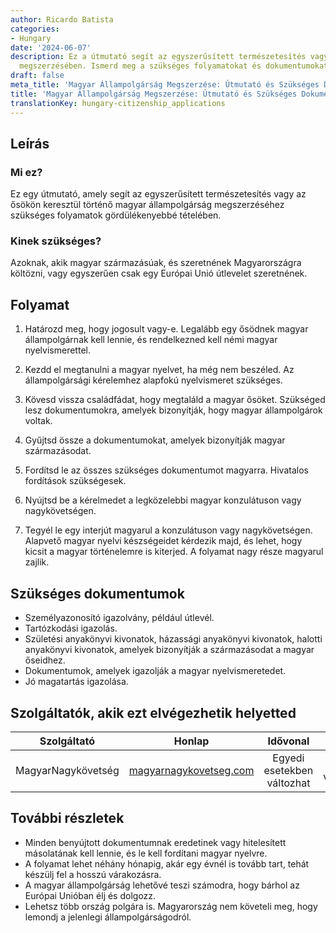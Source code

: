 ```yaml
---
author: Ricardo Batista
categories:
- Hungary
date: '2024-06-07'
description: Ez a útmutató segít az egyszerűsített természetesítés vagy magyar állampolgárság
  megszerzésében. Ismerd meg a szükséges folyamatokat és dokumentumokat!
draft: false
meta_title: 'Magyar Állampolgárság Megszerzése: Útmutató és Szükséges Dokumentumok'
title: 'Magyar Állampolgárság Megszerzése: Útmutató és Szükséges Dokumentumok'
translationKey: hungary-citizenship_applications
---
```



## Leírás
### Mi ez?
Ez egy útmutató, amely segít az egyszerűsített természetesítés vagy az ősökön keresztül történő magyar állampolgárság megszerzéséhez szükséges folyamatok gördülékenyebbé tételében.

### Kinek szükséges?
Azoknak, akik magyar származásúak, és szeretnének Magyarországra költözni, vagy egyszerűen csak egy Európai Unió útlevelet szeretnének.

## Folyamat
1. Határozd meg, hogy jogosult vagy-e. Legalább egy ősödnek magyar állampolgárnak kell lennie, és rendelkezned kell némi magyar nyelvismerettel.

2. Kezdd el megtanulni a magyar nyelvet, ha még nem beszéled. Az állampolgársági kérelemhez alapfokú nyelvismeret szükséges.

3. Kövesd vissza családfádat, hogy megtaláld a magyar ősöket. Szükséged lesz dokumentumokra, amelyek bizonyítják, hogy magyar állampolgárok voltak.

4. Gyűjtsd össze a dokumentumokat, amelyek bizonyítják magyar származásodat.

5. Fordítsd le az összes szükséges dokumentumot magyarra. Hivatalos fordítások szükségesek.

6. Nyújtsd be a kérelmedet a legközelebbi magyar konzulátuson vagy nagykövetségen.

7. Tegyél le egy interjút magyarul a konzulátuson vagy nagykövetségen. Alapvető magyar nyelvi készségeidet kérdezik majd, és lehet, hogy kicsit a magyar történelemre is kiterjed. A folyamat nagy része magyarul zajlik.

## Szükséges dokumentumok
* Személyazonosító igazolvány, például útlevél.
* Tartózkodási igazolás.
* Születési anyakönyvi kivonatok, házassági anyakönyvi kivonatok, halotti anyakönyvi kivonatok, amelyek bizonyítják a származásodat a magyar őseidhez.
* Dokumentumok, amelyek igazolják a magyar nyelvismeretedet.
* Jó magatartás igazolása.

## Szolgáltatók, akik ezt elvégezhetik helyetted

| Szolgáltató    |     Honlap      |     Idővonal     |       Költség      |
| --------------- | --------------- |  :-------------: | :-------------: |
| MagyarNagykövetség |  [magyarnagykovetseg.com](http://www.magyar-nagykovetseg.com)      |      Egyedi esetekben változhat      |        Az árak változhatnak       |

## További részletek
* Minden benyújtott dokumentumnak eredetinek vagy hitelesített másolatának kell lennie, és le kell fordítani magyar nyelvre.
* A folyamat lehet néhány hónapig, akár egy évnél is tovább tart, tehát készülj fel a hosszú várakozásra.
* A magyar állampolgárság lehetővé teszi számodra, hogy bárhol az Európai Unióban élj és dolgozz.
* Lehetsz több ország polgára is. Magyarország nem követeli meg, hogy lemondj a jelenlegi állampolgárságodról.